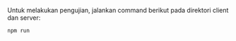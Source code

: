 Untuk melakukan pengujian, jalankan command berikut pada direktori client dan server:
```
npm run
```
